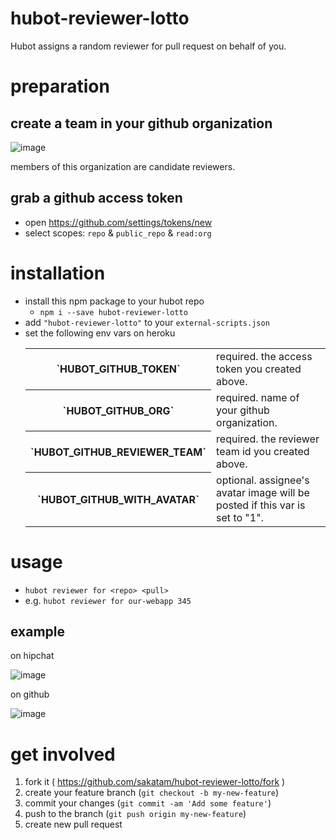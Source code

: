 # hubot-reviewer-lotto
Hubot assigns a random reviewer for pull request on behalf of you.

# preparation

## create a team in your github organization

![image](https://cloud.githubusercontent.com/assets/81522/3102957/76422e2c-e64e-11e3-91ee-7e4075d0f685.png)

members of this organization are candidate reviewers.


## grab a github access token
* open https://github.com/settings/tokens/new
* select scopes: `repo` & `public_repo` & `read:org`

# installation
* install this npm package to your hubot repo
    * `npm i --save hubot-reviewer-lotto`
* add `"hubot-reviewer-lotto"` to your `external-scripts.json`
* set the following env vars on heroku
  <table>
      <tr>
          <th>`HUBOT_GITHUB_TOKEN`</th>
          <td>required. the access token you created above.</td>
      </tr>
      <tr>
          <th>`HUBOT_GITHUB_ORG`</th>
          <td>required. name of your github organization.</td>
      </tr>
      <tr>
          <th>`HUBOT_GITHUB_REVIEWER_TEAM`</th>
          <td>required. the reviewer team id you created above.</td>
      </tr>
      <tr>
          <th>`HUBOT_GITHUB_WITH_AVATAR`</th>
          <td>optional. assignee's avatar image will be posted if this var is set to "1".</td>
      </tr>
  </table>

# usage
* `hubot reviewer for <repo> <pull>`
* e.g. `hubot reviewer for our-webapp 345`

## example

on hipchat

![image](https://cloud.githubusercontent.com/assets/81522/3103001/1085dc68-e64f-11e3-8b17-c8a0741c1b51.png)

on github

![image](https://cloud.githubusercontent.com/assets/81522/3102996/f5d1364c-e64e-11e3-8af7-297c10d92208.png)


# get involved

1. fork it ( https://github.com/sakatam/hubot-reviewer-lotto/fork )
2. create your feature branch (`git checkout -b my-new-feature`)
3. commit your changes (`git commit -am 'Add some feature'`)
4. push to the branch (`git push origin my-new-feature`)
5. create new pull request
